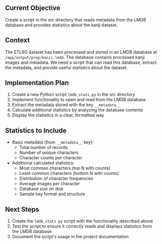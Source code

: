 ## Current Objective
Create a script in the src directory that reads metadata from the LMDB database and provides statistics about the kanji dataset.

## Context
The ETL9G dataset has been processed and stored in an LMDB database at `/app/output/prep/kanji.lmdb`. The database contains processed kanji images and metadata. We need a script that can read this database, extract the metadata, and provide useful statistics about the dataset.

## Implementation Plan
1. Create a new Python script `lmdb_stats.py` in the src directory
2. Implement functionality to open and read from the LMDB database
3. Extract the metadata stored with the key `__metadata__`
4. Calculate additional statistics by analyzing the database contents
5. Display the statistics in a clear, formatted way

## Statistics to Include
- Basic metadata (from `__metadata__` key):
  - Total number of records
  - Number of unique characters
  - Character counts per character
- Additional calculated statistics:
  - Most common characters (top N with counts)
  - Least common characters (bottom N with counts)
  - Distribution of character frequencies
  - Average images per character
  - Database size on disk
  - Sample key format and structure

## Next Steps
1. Create the `lmdb_stats.py` script with the functionality described above
2. Test the script to ensure it correctly reads and displays statistics from the LMDB database
3. Document the script's usage in the project documentation
